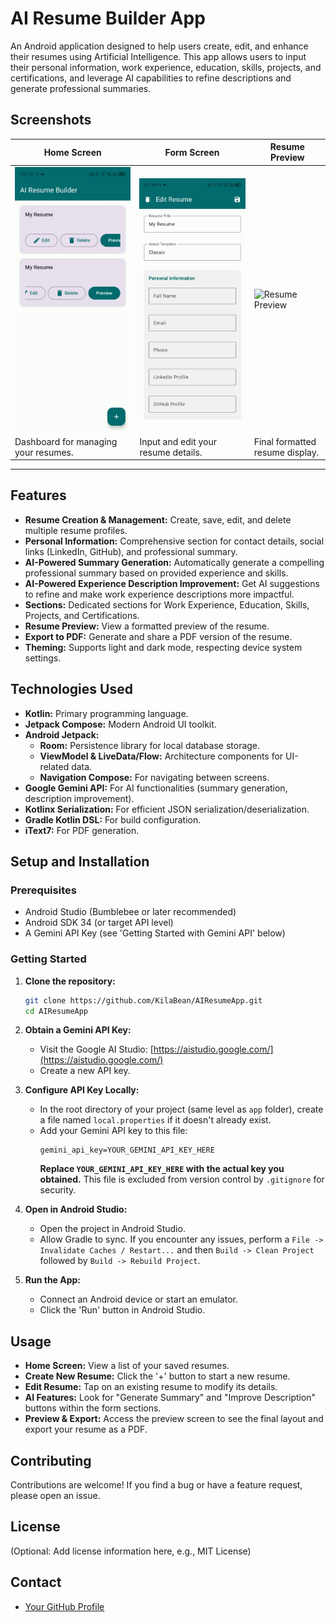 # AI Resume Builder App

An Android application designed to help users create, edit, and enhance their resumes using Artificial Intelligence. This app allows users to input their personal information, work experience, education, skills, projects, and certifications, and leverage AI capabilities to refine descriptions and generate professional summaries.


## Screenshots

| Home Screen | Form Screen | Resume Preview |
|-------------|-------------|----------------|
| ![Home Screen](images/home_screen.jpg) | ![Form Screen](images/form_screen.jpg) | ![Resume Preview](images/resume_preview.png) |
| Dashboard for managing your resumes. | Input and edit your resume details. | Final formatted resume display. |

---


## Features

*   **Resume Creation & Management:** Create, save, edit, and delete multiple resume profiles.
*   **Personal Information:** Comprehensive section for contact details, social links (LinkedIn, GitHub), and professional summary.
*   **AI-Powered Summary Generation:** Automatically generate a compelling professional summary based on provided experience and skills.
*   **AI-Powered Experience Description Improvement:** Get AI suggestions to refine and make work experience descriptions more impactful.
*   **Sections:** Dedicated sections for Work Experience, Education, Skills, Projects, and Certifications.
*   **Resume Preview:** View a formatted preview of the resume.
*   **Export to PDF:** Generate and share a PDF version of the resume.
*   **Theming:** Supports light and dark mode, respecting device system settings.

## Technologies Used

*   **Kotlin:** Primary programming language.
*   **Jetpack Compose:** Modern Android UI toolkit.
*   **Android Jetpack:**
    *   **Room:** Persistence library for local database storage.
    *   **ViewModel & LiveData/Flow:** Architecture components for UI-related data.
    *   **Navigation Compose:** For navigating between screens.
*   **Google Gemini API:** For AI functionalities (summary generation, description improvement).
*   **Kotlinx Serialization:** For efficient JSON serialization/deserialization.
*   **Gradle Kotlin DSL:** For build configuration.
*   **iText7:** For PDF generation.

## Setup and Installation

### Prerequisites

*   Android Studio (Bumblebee or later recommended)
*   Android SDK 34 (or target API level)
*   A Gemini API Key (see 'Getting Started with Gemini API' below)

### Getting Started

1.  **Clone the repository:**
    ```bash
    git clone https://github.com/KilaBean/AIResumeApp.git
    cd AIResumeApp
    ```

2.  **Obtain a Gemini API Key:**
    *   Visit the Google AI Studio: [https://aistudio.google.com/](https://aistudio.google.com/)
    *   Create a new API key.

3.  **Configure API Key Locally:**
    *   In the root directory of your project (same level as `app` folder), create a file named `local.properties` if it doesn't already exist.
    *   Add your Gemini API key to this file:
        ```properties
        gemini_api_key=YOUR_GEMINI_API_KEY_HERE
        ```
        **Replace `YOUR_GEMINI_API_KEY_HERE` with the actual key you obtained.** This file is excluded from version control by `.gitignore` for security.

4.  **Open in Android Studio:**
    *   Open the project in Android Studio.
    *   Allow Gradle to sync. If you encounter any issues, perform a `File -> Invalidate Caches / Restart...` and then `Build -> Clean Project` followed by `Build -> Rebuild Project`.

5.  **Run the App:**
    *   Connect an Android device or start an emulator.
    *   Click the 'Run' button in Android Studio.

## Usage

*   **Home Screen:** View a list of your saved resumes.
*   **Create New Resume:** Click the '+' button to start a new resume.
*   **Edit Resume:** Tap on an existing resume to modify its details.
*   **AI Features:** Look for "Generate Summary" and "Improve Description" buttons within the form sections.
*   **Preview & Export:** Access the preview screen to see the final layout and export your resume as a PDF.

## Contributing

Contributions are welcome! If you find a bug or have a feature request, please open an issue.

## License

(Optional: Add license information here, e.g., MIT License)

## Contact

*   [Your GitHub Profile](https://github.com/KilaBean)